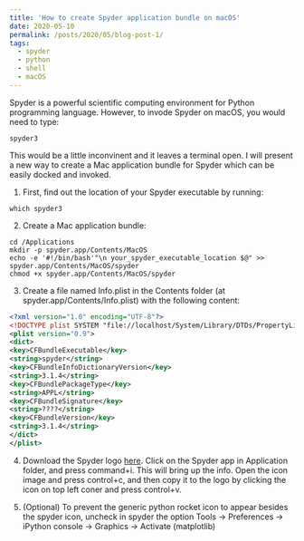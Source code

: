 ```yaml
---
title: 'How to create Spyder application bundle on macOS'
date: 2020-05-10
permalink: /posts/2020/05/blog-post-1/
tags:
  - spyder
  - python
  - shell
  - macOS
---
```


Spyder is a powerful scientific computing environment for Python programming language. However, to invode Spyder on macOS, you would need to type: 

```shell
spyder3
```

This would be a little inconvinent and it leaves a terminal open. I will present a new way to create a Mac application bundle for Spyder which can be easily docked and invoked.

1. First, find out the location of your Spyder executable by running:

```shell
which spyder3
```

2. Create a Mac application bundle:

```shell
cd /Applications
mkdir -p spyder.app/Contents/MacOS
echo -e '#!/bin/bash'"\n your_spyder_executable_location $@" >> spyder.app/Contents/MacOS/spyder
chmod +x spyder.app/Contents/MacOS/spyder
```

3. Create a file named Info.plist in the Contents folder (at spyder.app/Contents/Info.plist) with the following content:

```xml
<?xml version="1.0" encoding="UTF-8"?>
<!DOCTYPE plist SYSTEM "file://localhost/System/Library/DTDs/PropertyList.dtd">
<plist version="0.9">
<dict>
<key>CFBundleExecutable</key>
<string>spyder</string>
<key>CFBundleInfoDictionaryVersion</key>
<string>3.1.4</string>
<key>CFBundlePackageType</key>
<string>APPL</string>
<key>CFBundleSignature</key>
<string>????</string>
<key>CFBundleVersion</key>
<string>3.1.4</string>
</dict>
</plist>
```

4. Download the Spyder logo [here](https://github.com/spyder-ide/spyder/tree/master/img_src). Click on the Spyder app in Application folder, and press command+i. This will bring up the info. Open the icon image and press control+c, and then copy it to the logo by clicking the icon on top left coner and press control+v.

5. (Optional) To prevent the generic python rocket icon to appear besides the spyder icon, uncheck in spyder the option Tools -> Preferences -> iPython console -> Graphics -> Activate (matplotlib)
